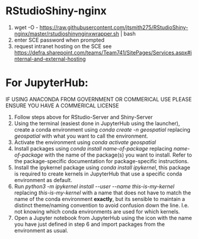 # RStudioShiny-nginx

1. wget -O - https://raw.githubusercontent.com/jtsmith275/RStudioShiny-nginx/master/rstudioshinynginxwrapper.sh | bash
1. enter SCE password when prompted  
1. request intranet hosting on the SCE see https://defra.sharepoint.com/teams/Team741/SitePages/Services.aspx#internal-and-external-hosting  

# For JupyterHub:

IF USING ANACONDA FROM GOVERNMENT OR COMMERICAL USE PLEASE ENSURE YOU HAVE A COMMERICAL LICENSE  

1. Follow steps above for RStudio-Server and Shiny-Server
2. Using the terminal (easiest done in JupyterHub using the launcher), create a conda environment using *conda create -n geospatial* replacing *geospatial* with what you want to call the environment.
3. Activate the environment using *conda activate geospatial*
4. Install packages using *conda install name-of-package* replacing *name-of-package* with the name of the package(s) you want to install. Refer to the package-specific documentation for package-specific instructions.
5. Install the ipykernel package using *conda install ipykernel*, this package is required to create kernels in JupyterHub that use a specific conda environment as default.
6. Run *python3 -m ipykernel install --user --name this-is-my-kernel* replacing *this-is-my-kernel* with a name that does not have to match the name of the conda environment **exactly**, but its sensible to maintain a distinct theme/naming convention to avoid confusion down the line. I.e. not knowing which conda environments are used for which kernels.
7. Open a Jupyter notebook from JupyterHub using the icon with the name you have just defined in step 6 and import packages from the environment as usual.
